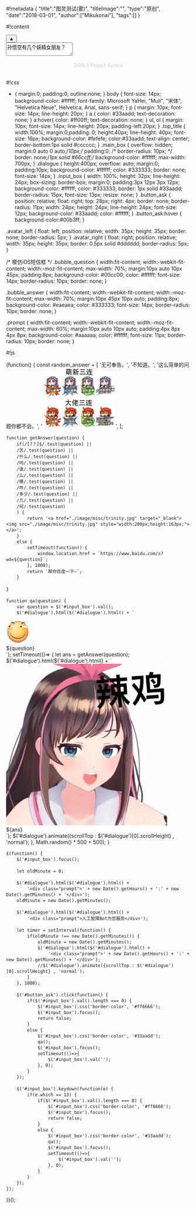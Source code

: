 #!metadata
{
    "title":"图灵测试(雾)",
    "titleImage":"",
    "type":"原创",
    "date":"2018-03-01",
    "author":["Mikukonai"],
    "tags":[]
}

#!content

<div class="main_box">
<div class="dialogue" id="dialogue">
</div>
<button class="button_ask" id="button_ask">▲</button>
<div><textarea class="input_box" id="input_box" placeholder="请输入问题">孙悟空有几个妖精女朋友？</textarea></div>

</div>

<div style="text-align: center;margin: 15px auto 30px auto;font-size:13px;color:#cccccc;">
    2018.3 Project Aurora
</div>

#!css

* {
    margin:0;
    padding:0;
    outline:none;
}
body {
    font-size: 14px;
    background-color: #ffffff;
    font-family: Microsoft YaHei, "Muli", "宋体", "Helvetica Neue", Helvetica, Arial, sans-serif;
}
p {
    margin: 10px;
    font-size: 14px;
    line-height: 20px;
}
a {
    color: #33aadd; text-decoration: none;
}
a:hover{
    color: #ff00ff; text-decoration: none;
}
ul, ol {
    margin: 10px;
    font-size: 14px;
    line-height: 20px;
    padding-left:20px;
}
.top_title {
    width:100%;
    margin:0;padding: 0;
    height:40px; line-height: 40px;
    font-size: 16px;
    background-color: #fefefe;
    color:#33aadd;
    text-align: center;
    border-bottom:1px solid #cccccc;
}
.main_box {
    overflow: hidden;
    margin:0 auto 0 auto;/*10px;*/
    padding:0;
    /* border-radius: 10px; */
    border: none;/*1px solid #66ccff;*/
    background-color: #ffffff;
    max-width: 700px;
}
.dialogue {
    height:400px;
    overflow: auto;
    margin:0;
    padding:10px;
    background-color: #ffffff;
    color: #333333;
    border: none;
    font-size: 14px;
}
.input_box {
    width: 100%;
    height: 32px;
    line-height: 24px;
    box-sizing: border-box;
    margin:0;
    padding:3px 12px 3px 12px;
    background-color: #ffffff;
    color: #333333;
    border: 1px solid #33aadd;
    border-radius: 15px;
    font-size: 13px;
    resize: none;
}
.button_ask {
    position: relative;
    float: right;
    top: 28px;
    right: 4px;
    border: none;
    border-radius: 11px;
    width: 24px;
    height: 24px;
    line-height: 24px;
    font-size: 12px;
    background-color: #33aadd;
    color: #ffffff;
}
.button_ask:hover {
    background-color:#00b3ff;
}

.avatar_left {
    float: left;
    position: relative;
    width: 35px;
    height: 35px;
    border: none;
    border-radius: 5px;
}
.avatar_right {
    float: right;
    position: relative;
    width: 35px;
    height: 35px;
    border: 0.5px solid #dddddd;
    border-radius: 5px;
}

/* 模仿iOS短信框 */
.bubble_question {
    width:fit-content;
    width:-webkit-fit-content;
    width:-moz-fit-content;
    max-width: 70%;
    margin:10px auto 10px 45px;
    padding:8px;
    background-color: #00cc00;
    color: #ffffff;
    font-size: 14px;
    border-radius: 10px;
    border: none;
}

.bubble_answer {
    width:fit-content;
    width:-webkit-fit-content;
    width:-moz-fit-content;
    max-width: 70%;
    margin:10px 45px 10px auto;
    padding:8px;
    background-color: #eaeaea;
    color: #333333;
    font-size: 14px;
    border-radius: 10px;
    border: none;
}

.prompt {
    width:fit-content;
    width:-webkit-fit-content;
    width:-moz-fit-content;
    max-width: 60%;
    margin:10px auto 10px auto;
    padding:4px 8px 4px 8px;
    background-color: #aaaaaa;
    color: #ffffff;
    font-size: 11px;
    border-radius: 10px;
    border: none;
}


#!js

(function() {
    const random_answer = [
    '无可奉告。',
    '不知道。',
    '这么简单的问题你都不会。',
    '<a href="./image/misc/trinity.jpg" target="_blank"><img src="./image/misc/trinity.jpg" style="width:200px;height:163px;"></a>',
    ];

    function getAnswer(question) {
        if(/[?？]$/.test(question) ||
        /怎/.test(question) ||
        /什么/.test(question) ||
        /吗/.test(question) ||
        /谁/.test(question) ||
        /么/.test(question) ||
        /哪/.test(question) ||
        /咋/.test(question) ||
        /多少/.test(question) ||
        /几/.test(question) ||
        /何/.test(question)
        ) {
            return '<a href="./image/misc/trinity.jpg" target="_blank"><img src="./image/misc/trinity.jpg" style="width:200px;height:163px;"></a>';
        }
        else {
            setTimeout(function() {
                window.location.href = `https://www.baidu.com/s?wd=${question}`;
            }, 1000);
            return `帮你百度一下~`;
        }
        
    }

    function qa(question) {
        var question = $('#input_box').val();
        $('#dialogue').html($('#dialogue').html() + `
<div>
    <img class="avatar_left" src="./image/misc/huaji.jpg">
    <div class="bubble_question">${question}</div>
</div>`);
        setTimeout(()=> {
            let ans = getAnswer(question);
            $('#dialogue').html($('#dialogue').html() + `
<div>
    <img class="avatar_right" src="./image/misc/kizuna-ai.jpg">
    <div class="bubble_answer">${ans}</div>
</div>`);
            $('#dialogue').animate({scrollTop : $('#dialogue')[0].scrollHeight} , 'normal');
        }, Math.random() * 500 + 500);
    }

    $(function() {
        $('#input_box').focus();

        let oldMinute = 0;

        $('#dialogue').html($('#dialogue').html() + 
            '<div class="prompt">' + new Date().getHours() + ':' + new Date().getMinutes() + '</div>');
        oldMinute = new Date().getMinutes();

        $('#dialogue').html($('#dialogue').html() + 
            '<div class="prompt">人工智障Bot为您服务</div>');

        let timer = setInterval(function() {
            if(oldMinute !== new Date().getMinutes()) {
                oldMinute = new Date().getMinutes();
                $('#dialogue').html($('#dialogue').html() + 
                    '<div class="prompt">' + new Date().getHours() + ':' + new Date().getMinutes() + '</div>');
                //$('#dialogue').animate({scrollTop : $('#dialogue')[0].scrollHeight} , 'normal');
            }
        }, 1000);

        $('#button_ask').click(function() {
            if($('#input_box').val().length === 0) {
                $('#input_box').css('border-color', '#ff6666');
                $('#input_box').focus();
                return false;
            }
            else {
                $('#input_box').css('border-color', '#33aadd');
                qa();
                $('#input_box').focus();
                setTimeout(()=>{
                    $('#input_box').val('');
                }, 0);
            }
        });

        $('#input_box').keydown(function(e) {
            if(e.which == 13) {
                if($('#input_box').val().length === 0) {
                    $('#input_box').css('border-color', '#ff6666');
                    $('#input_box').focus();
                    return false;
                }
                else {
                    $('#input_box').css('border-color', '#33aadd');
                    qa();
                    $('#input_box').focus();
                    setTimeout(()=>{
                        $('#input_box').val('');
                    }, 0);
                }
            }
        });
    });
})();